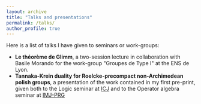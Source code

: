 ```yaml
---
layout: archive
title: "Talks and presentations"
permalink: /talks/
author_profile: true
---
```


Here is a list of talks I have given to seminars or work-groups:

* **Le théorème de Glimm**, a two-session lecture in collaboration with Basile Morando for the work-group "Groupes de Type I" at the ENS de Lyon.
* **Tannaka-Krein duality for Roelcke-precompact non-Archimedean polish groups**, a presentation of the work contained in my first pre-print, given both to the Logic seminar at [ICJ](https://math.univ-lyon1.fr) 
and to the Operator algebra seminar at [IMJ-PRG](https://www.imj-prg.fr/)
